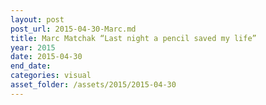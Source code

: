 ```yaml
---
layout: post
post_url: 2015-04-30-Marc.md
title: Marc Matchak “Last night a pencil saved my life”
year: 2015
date: 2015-04-30
end_date: 
categories: visual
asset_folder: /assets/2015/2015-04-30
---
```


